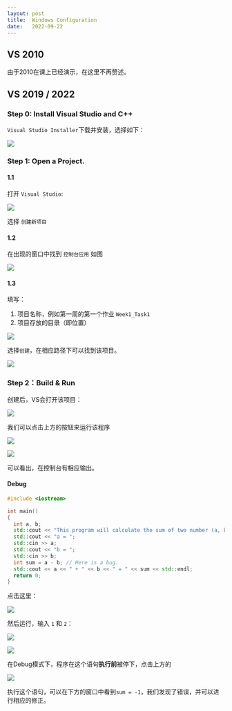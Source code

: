 ```yaml
---
layout: post
title:  Windows Configuration
date:   2022-09-22
---
```


<!-- more -->
## VS 2010

由于2010在课上已经演示，在这里不再赘述。

## VS 2019 / 2022

### Step 0: Install Visual Studio and C++

`Visual Studio Installer`下载并安装，选择如下：

![](/assets/2022-09-22-21-13-28.png)

### Step 1: Open a Project.

#### 1.1

打开 `Visual Studio`:

![](/assets/2022-09-22-21-17-07.png)

选择 `创建新项目`

#### 1.2

在出现的窗口中找到 `控制台应用` 如图

![](/assets/2022-09-22-21-18-16.png)

#### 1.3 

填写：

1. 项目名称，例如第一周的第一个作业 `Week1_Task1`
2. 项目存放的目录（即位置）

![](/assets/2022-09-22-21-23-24.png)

选择`创建`，在相应路径下可以找到该项目。

![](/assets/2022-09-22-21-25-33.png)

### Step 2：Build & Run

创建后，VS会打开该项目：

![](/assets/2022-09-22-21-27-33.png)

我们可以点击上方的按钮来运行该程序

![](/assets/2022-09-22-21-28-20.png)

![](/assets/2022-09-22-21-30-14.png)

可以看出，在控制台有相应输出。

#### Debug

```cpp
#include <iostream>

int main()
{
  int a, b;
  std::cout << "This program will calculate the sum of two number (a, b)" << std::endl;
  std::cout << "a = ";
  std::cin >> a;
  std::cout << "b = ";
  std::cin >> b;
  int sum = a - b; // Here is a bug.
  std::cout << a << " + " << b << " = " << sum << std::endl;
  return 0;
}
```

点击这里：

![](/assets/2022-09-22-21-44-53.png)

然后运行，输入 `1` 和 `2`：

![](/assets/2022-09-22-21-45-38.png)

![](/assets/2022-09-22-21-48-11.png)

在Debug模式下，程序在这个语句**执行前**被停下，点击上方的

![](/assets/2022-09-22-21-49-31.png)

执行这个语句，可以在下方的窗口中看到`sum = -1`，我们发现了错误，并可以进行相应的修正。